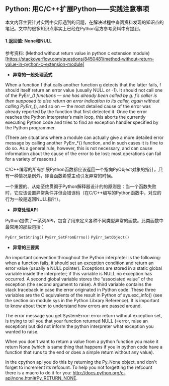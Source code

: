 ## Python: 用C/C++扩展Python——实践注意事项

本文内容主要针对实践中实际遇到的问题，在解决过程中查阅资料发现的知识点的笔记。文中的很多知识点事实上已经在Python官方参考资料中有提到。

#### 1.返回值: None和NULL

参考资料: (Method without return value in python c extension module)[https://stackoverflow.com/questions/8450481/method-without-return-value-in-python-c-extension-module]

* **异常的一般处理范式**

When a function f that calls another function g detects that the latter fails, f should itself return an error value (usually NULL or -1). It should not call one of the PyErr_*() functions — one has already been called by g. f’s caller is then supposed to also return an error indication to its caller, again without calling PyErr_*(), and so on — the most detailed cause of the error was already reported by the function that first detected it. Once the error reaches the Python interpreter’s main loop, this aborts the currently executing Python code and tries to find an exception handler specified by the Python programmer.

(There are situations where a module can actually give a more detailed error message by calling another PyErr_*() function, and in such cases it is fine to do so. As a general rule, however, this is not necessary, and can cause information about the cause of the error to be lost: most operations can fail for a variety of reasons.)

C/C++编写的所有扩展Python函数都应该返回一个指向PyObject对象的指针，只有一种情况是例外，即当函数希望主动引发异常的时候。

一个重要的、从始至终贯彻于Python解释器设计的的原则是：当一个函数失败时，它应该设置异常条件并但会错误码（在C/C++编写的Python函数中，对应的行为一般是返回NULL指针）。

* **异常处理API**

Python提供了一系列API，包含了用来定义各种不同类型异常的函数。此类函数中最常用的那些包括：

`PyErr_SetString()`
`PyErr_SetFromErrno()`
`PyErr_SetObject()`

* **异常的三要素**

An important convention throughout the Python interpreter is the following: when a function fails, it should set an exception condition and return an error value (usually a NULL pointer). Exceptions are stored in a static global variable inside the interpreter; if this variable is NULL no exception has occurred. A second global variable stores the “associated value” of the exception (the second argument to raise). A third variable contains the stack traceback in case the error originated in Python code. These three variables are the C equivalents of the result in Python of sys.exc_info() (see the section on module sys in the Python Library Reference). It is important to know about them to understand how errors are passed around.






The error message you get SystemError: error return without exception set, is trying to tell you that your function returned NULL (=error, raise an exception) but did not inform the python interpreter what exception you wanted to raise.

When you don't want to return a value from a python function you make it return None (which is same thing that happens if you in python code have a function that runs to the end or does a simple return without any value).

In the cpython api you do this by returning the Py_None object, and don't forget to increment its refcount. To help you not forgetting the refcount there is a macro to do it for you: http://docs.python.org/c-api/none.html#Py_RETURN_NONE.
